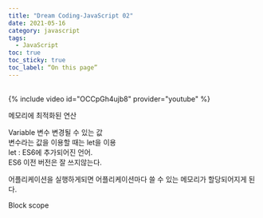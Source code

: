 ```yaml
---
title: "Dream Coding-JavaScript 02"
date: 2021-05-16
category: javascript
tags:
  - JavaScript
toc: true
toc_sticky: true
toc_label: “On this page”
---
```


<link rel="stylesheet" type="text/css" href="/assets/css/markdown.css">

<br>
{% include video id="OCCpGh4ujb8" provider="youtube" %}
<br>


메모리에 최적화된 연산  

Variable 변수  변경될 수 있는 값  
변수라는 값을 이용할 때는 let을 이용  
let : ES6에 추가되어진 언어.  
ES6 이전 버전은 잘 쓰지않는다.  

어플리케이션을 실행하게되면 어플리케이션마다 쓸 수 있는 메모리가 할당되어지게 된다.  

Block scope
